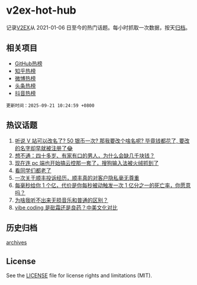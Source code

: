 # v2ex-hot-hub

 记录[V2EX](https://www.v2ex.com/)从 2021-01-06 日至今的热门话题。每小时抓取一次数据，按天[归档](archives)。
 
 ## 相关项目

- [GitHub热榜](https://github.com/lonnyzhang423/github-hot-hub)
- [知乎热榜](https://github.com/lonnyzhang423/zhihu-hot-hub)
- [微博热榜](https://github.com/lonnyzhang423/weibo-hot-hub)
- [头条热榜](https://github.com/lonnyzhang423/toutiao-hot-hub)
- [抖音热榜](https://github.com/lonnyzhang423/douyin-hot-hub)


 `更新时间：2025-09-21 10:24:59 +0800`

## 热议话题

1. [听说 V 站可以改名了? 50 银币一次? 那我要改个啥名呢? 毕竟钱都花了, 要改的名字却早就被注册了😂](https://www.v2ex.com/t/1160682)
1. [想不通：四十多岁、有家有口的男人，为什么会缺几千块钱？](https://www.v2ex.com/t/1160728)
1. [现在连 pc 端也开始搞云控那一套了，搜狗输入法被火绒抓到了](https://www.v2ex.com/t/1160698)
1. [看同学们都老了](https://www.v2ex.com/t/1160663)
1. [一次关于顺丰投诉经历，顺丰真的对客户隐私毫无尊重](https://www.v2ex.com/t/1160677)
1. [每毫秒给你 1 个亿，代价是你每秒被动触发一次 1 亿分之一的死亡率，你愿意吗？](https://www.v2ex.com/t/1160703)
1. [为啥我听不出来无损音乐和普通的区别？](https://www.v2ex.com/t/1160737)
1. [vibe coding 是砒霜还是良药？中美文化对比](https://www.v2ex.com/t/1160697)

## 历史归档

[archives](archives)

## License

See the [LICENSE](LICENSE) file for license rights and limitations (MIT).
